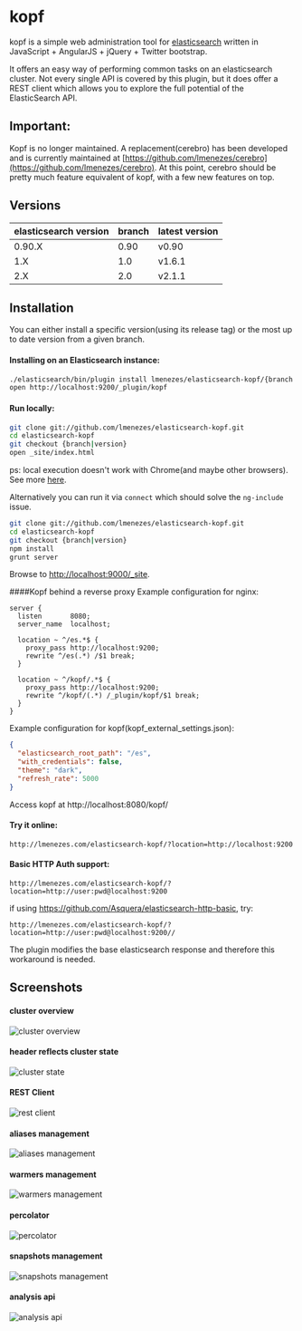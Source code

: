 kopf
=======================

kopf is a simple web administration tool for [elasticsearch](http://elastic.co) written in JavaScript + AngularJS + jQuery + Twitter bootstrap.

It offers an easy way of performing common tasks on an elasticsearch cluster. Not every single API is covered by this plugin, but it does offer a REST client which allows you to explore the full potential of the ElasticSearch API.

## Important:

Kopf is no longer maintained. A replacement(cerebro) has been developed and is currently maintained at [https://github.com/lmenezes/cerebro](https://github.com/lmenezes/cerebro). At this point, cerebro should be pretty much feature equivalent of kopf, with a few new features on top.

Versions
------------

| elasticsearch version | branch | latest version  |
| --------------------- | ------ | --------------- |
| 0.90.X                | 0.90   | v0.90           |
| 1.X                   | 1.0    | v1.6.1          |
| 2.X                   | 2.0    | v2.1.1          |

Installation
------------
You can either install a specific version(using its release tag) or the most up to date version from a given branch.

#### Installing on an Elasticsearch instance:

```bash
./elasticsearch/bin/plugin install lmenezes/elasticsearch-kopf/{branch|version}
open http://localhost:9200/_plugin/kopf
```

#### Run locally:

```bash
git clone git://github.com/lmenezes/elasticsearch-kopf.git
cd elasticsearch-kopf
git checkout {branch|version}
open _site/index.html
```

ps: local execution doesn't work with Chrome(and maybe other browsers). See more [here](http://docs.angularjs.org/api/ng.directive:ngInclude).

Alternatively you can run it via `connect` which should solve the `ng-include` issue.

```bash
git clone git://github.com/lmenezes/elasticsearch-kopf.git
cd elasticsearch-kopf
git checkout {branch|version}
npm install
grunt server
```

Browse to <http://localhost:9000/_site>.

####Kopf behind a reverse proxy
Example configuration for nginx:
```
server {
  listen       8080;
  server_name  localhost;

  location ~ ^/es.*$ {
    proxy_pass http://localhost:9200;
    rewrite ^/es(.*) /$1 break;
  }

  location ~ ^/kopf/.*$ {
    proxy_pass http://localhost:9200;
    rewrite ^/kopf/(.*) /_plugin/kopf/$1 break;
  }
}
```
Example configuration for kopf(kopf_external_settings.json):
```json
{
  "elasticsearch_root_path": "/es",
  "with_credentials": false,
  "theme": "dark",
  "refresh_rate": 5000
}
```
Access kopf at http://localhost:8080/kopf/
#### Try it online:
```
http://lmenezes.com/elasticsearch-kopf/?location=http://localhost:9200
```

#### Basic HTTP Auth support:
```
http://lmenezes.com/elasticsearch-kopf/?location=http://user:pwd@localhost:9200
```

if using https://github.com/Asquera/elasticsearch-http-basic, try:
```
http://lmenezes.com/elasticsearch-kopf/?location=http://user:pwd@localhost:9200//
```
The plugin modifies the base elasticsearch response and therefore this workaround is needed.

Screenshots
------------
#### cluster overview
![cluster overview](imgs/cluster_view.png)

#### header reflects cluster state
![cluster state](imgs/cluster_state.png)

#### REST Client
![rest client](imgs/rest_client.png)

#### aliases management
![aliases management](imgs/aliases.png)

#### warmers management
![warmers management](imgs/warmer.png)

#### percolator
![percolator](imgs/percolator.png)

#### snapshots management
![snapshots management](imgs/snapshot.png)

#### analysis api
![analysis api](imgs/analysis.png)
